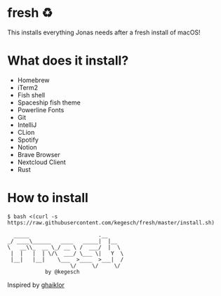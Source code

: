 # fresh ♻️
This installs everything Jonas needs after a fresh install of macOS!

# What does it install?
* Homebrew
* iTerm2
* Fish shell
* Spaceship fish theme
* Powerline Fonts
* Git
* IntelliJ
* CLion
* Spotify
* Notion
* Brave Browser
* Nextcloud Client
* Rust

# How to install

```
$ bash <(curl -s https://raw.githubusercontent.com/kegesch/fresh/master/install.sh)

  _____                      .__     
_/ ____\______   ____   _____|  |__  
\   __\\_  __ \_/ __ \ /  ___/  |  \ 
 |  |   |  | \/\  ___/ \___ \|   Y  \
 |__|   |__|    \___  >____  >___|  /
                    \/     \/     \/ 
            by @kegesch
```


Inspired by [ghaiklor](https://github.com/ghaiklor/iterm-fish-fisher-osx)